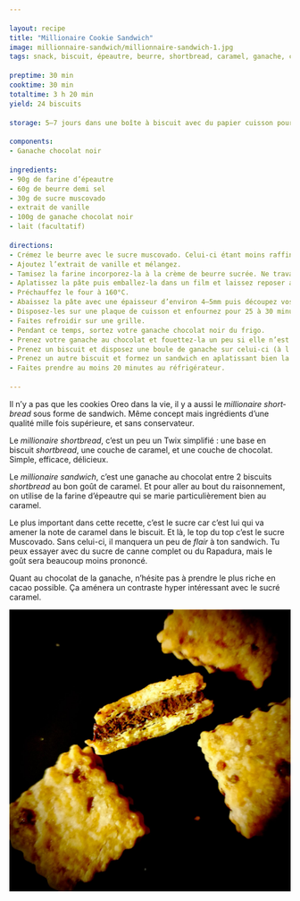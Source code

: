 ```yaml
---

layout: recipe
title: "Millionaire Cookie Sandwich"
image: millionnaire-sandwich/millionnaire-sandwich-1.jpg
tags: snack, biscuit, épeautre, beurre, shortbread, caramel, ganache, chocolat noir, muscovado, cookie

preptime: 30 min
cooktime: 30 min
totaltime: 3 h 20 min
yield: 24 biscuits

storage: 5–7 jours dans une boîte à biscuit avec du papier cuisson pour absorber l’humidité.

components:
- Ganache chocolat noir

ingredients:
- 90g de farine d’épeautre
- 60g de beurre demi sel
- 30g de sucre muscovado
- extrait de vanille
- 100g de ganache chocolat noir
- lait (facultatif)

directions:
- Crémez le beurre avec le sucre muscovado. Celui-ci étant moins raffiné que le sucre blanc, il y a quelques impuretés. Pas de panique, nous voulons justement les conserver dans le biscuit.
- Ajoutez l’extrait de vanille et mélangez.
- Tamisez la farine incorporez-la à la crème de beurre sucrée. Ne travaillez pas trop la pâte, il faut simplement ne plus apercevoir de grumeau.
- Aplatissez la pâte puis emballez-la dans un film et laissez reposer au moins 2 heures au frigo. Si vous pensez qu’elle est trop friable, ajouter une cuillère à café de lait.
- Préchauffez le four à 160°C.
- Abaissez la pâte avec une épaisseur d’environ 4–5mm puis découpez vos biscuits à l’aide d’un emporte-pièce. Si celle-ci encore trop friable, vous pouvez ajouter une cuillère à café de lait pour la rendre un peu plus élastique.
- Disposez-les sur une plaque de cuisson et enfournez pour 25 à 30 minutes ou jusqu’à ce que le biscuit se tienne et soit légérement doré aux bords, pas plus. Le biscuit ne doit pas être dur à la sortie du four, il doit y avoir un léger rebond quand vous appuyez dessus. 
- Faites refroidir sur une grille.
- Pendant ce temps, sortez votre ganache chocolat noir du frigo.
- Prenez votre ganache au chocolat et fouettez-la un peu si elle n’est pas assez élastique.
- Prenez un biscuit et disposez une boule de ganache sur celui-ci (à l’aide d’une spatule, cuillère, ou poche à douille).
- Prenez un autre biscuit et formez un sandwich en aplatissant bien la ganache entre les 2.
- Faites prendre au moins 20 minutes au réfrigérateur.

---
```


Il n’y a pas que les cookies Oreo dans la vie, il y a aussi le <i lang="en">millionaire shortbread</i> sous forme de sandwich. Même concept mais ingrédients d’une qualité mille fois supérieure, et sans conservateur.

Le <i lang="en">millionaire shortbread</i>, c’est un peu un Twix simplifié&nbsp;: une base en biscuit <i lang="en">shortbread</i>, une couche de caramel, et une couche de chocolat. Simple, efficace, délicieux. 

Le <i lang="en">millionaire sandwich</i>, c’est une ganache au chocolat entre 2 biscuits <i lang="en">shortbread</i> au bon goût de caramel. Et pour aller au bout du raisonnement, on utilise de la farine d’épeautre qui se marie particulièrement bien au caramel. 

Le plus important dans cette recette, c’est le sucre car c’est lui qui va amener la note de caramel dans le biscuit. Et là, le top du top c’est le sucre Muscovado. Sans celui-ci, il manquera un peu de <i lang="en">flair</i> à ton sandwich. Tu peux essayer avec du sucre de canne complet ou du Rapadura, mais le goût sera beaucoup moins prononcé.

Quant au chocolat de la ganache, n’hésite pas à prendre le plus riche en cacao possible. Ça aménera un contraste hyper intéressant avec le sucré caramel.

![Le biscuit est d’une richesse assez exceptionnelle quand on prend le temps de le déguster, car on découvre différents niveaux de saveurs en bouche.](../images/millionnaire-sandwich/millionnaire-sandwich-2.jpg)